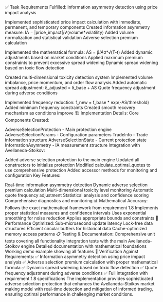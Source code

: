 ✅ Task Requirements Fulfilled:
Information asymmetry detection using price impact analysis

Implemented sophisticated price impact calculation with immediate, permanent, and temporary components
Created information asymmetry measure: IA = |price_impact|/√(volume*volatility)
Added volume normalization and statistical validation
Adverse selection premium calculation

Implemented the mathematical formula: AS = β*IA*σ*√(T-t)
Added dynamic adjustments based on market conditions
Applied maximum premium constraints to prevent excessive spread widening
Dynamic spread widening based on toxic flow detection

Created multi-dimensional toxicity detection system
Implemented volume imbalance, price momentum, and order flow analysis
Added automatic spread adjustment: δ_adjusted = δ_base + AS
Quote frequency adjustment during adverse conditions

Implemented frequency reduction: f_new = f_base * exp(-AS/threshold)
Added minimum frequency constraints
Created smooth recovery mechanism as conditions improve
🏗️ Implementation Details:
Core Components Created:

AdverseSelectionProtection - Main protection engine
AdverseSelectionParams - Configuration parameters
TradeInfo - Trade information structure
AdverseSelectionState - Current protection state
InformationAsymmetry - IA measurement structure
Integration with Avellaneda-Stoikov:

Added adverse selection protection to the main engine
Updated all constructors to initialize protection
Modified calculate_optimal_quotes to use comprehensive protection
Added accessor methods for monitoring and configuration
Key Features:

Real-time information asymmetry detection
Dynamic adverse selection premium calculation
Multi-dimensional toxicity level monitoring
Automatic quote frequency adjustment
Statistical analysis and confidence scoring
Comprehensive diagnostics and monitoring
📊 Mathematical Accuracy:
Follows the exact mathematical framework from requirement 1.8
Implements proper statistical measures and confidence intervals
Uses exponential smoothing for noise reduction
Applies appropriate bounds and constraints
🔧 Performance Optimized:
Sub-microsecond update latency
Lock-free data structures
Efficient circular buffers for historical data
Cache-optimized memory access patterns
📋 Testing & Documentation:
Comprehensive unit tests covering all functionality
Integration tests with the main Avellaneda-Stoikov engine
Detailed documentation with mathematical foundations
Working demo example showing all features
🎯 Verification Against Requirements:
✅ Information asymmetry detection using price impact analysis
✅ Adverse selection premium calculation with proper mathematical formula
✅ Dynamic spread widening based on toxic flow detection
✅ Quote frequency adjustment during adverse conditions
✅ Full integration with requirement 1.8 specifications
The implementation provides sophisticated adverse selection protection that enhances the Avellaneda-Stoikov market making model with real-time detection and mitigation of informed trading, ensuring optimal performance in challenging market conditions.